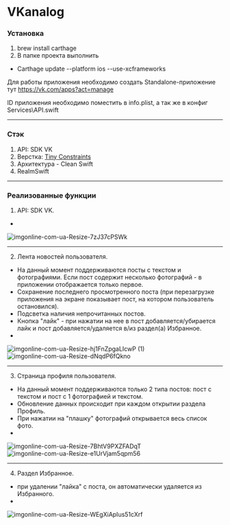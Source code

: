 # VKanalog
### Установка
1. brew install carthage 
2. В папке проекта выполнить
- Carthage update --platform ios --use-xcframeworks

Для работы приложения необходимо создать Standalone-приложение тут https://vk.com/apps?act=manage

ID приложения необходимо поместить в info.plist, а так же в конфиг Services\API.swift
___
### Стэк
1. API: SDK VK
2. Верстка: [Tiny Constraints](https://github.com/roberthein/TinyConstraints)
3. Архитектура - Clean Swift
4. RealmSwift
___
### Реализованные функции
1. API: SDK VK.
-
![imgonline-com-ua-Resize-7zJ37cPSWk](https://user-images.githubusercontent.com/91676796/216775675-d18f25d6-4788-4487-8e52-67a6c532f8e4.jpg)
___
2. Лента новостей пользователя.
- На данный момент поддерживаются посты с текстом и фотографиями. Если пост содержит несколько фотографий - в приложении отображается только первое.
- Сохранение последнего просмотренного поста (при перезагрузке приложения на экране показывает пост, на котором пользователь остановился).
- Подсветка наличия непрочитанных постов.
- Кнопка "лайк" - при нажатии на нее в пост добавляется/убирается лайк и пост добавляется/удаляется в/из раздел(а) Избранное.
- 
![imgonline-com-ua-Resize-hj1FnZpgaLIcwP (1)](https://user-images.githubusercontent.com/91676796/216776919-e7aa6b82-29ed-4958-b94c-670e5e6fb885.jpg)
![imgonline-com-ua-Resize-dNqdP6fQkno](https://user-images.githubusercontent.com/91676796/216776960-d94a69c3-6daa-44e8-99d5-6c6b99ccd7b9.jpg)
___
3. Страница профиля пользователя.
- На данный момент поддерживаются только 2 типа постов: пост с текстом и пост с 1 фотографией и текстом.
- Обновление данных происходит при каждом открытии раздела Профиль.
- При нажатии на "плашку" фотографий открывается весь список фото.
- 
![imgonline-com-ua-Resize-7BhtV9PXZFADqT](https://user-images.githubusercontent.com/91676796/216776206-33aba036-986d-4b30-b94a-3cb222afdf84.jpg)
![imgonline-com-ua-Resize-e1UrVjam5qpm56](https://user-images.githubusercontent.com/91676796/216776278-48f53ae8-aefb-4e5d-bd5f-bfda970d2a07.jpg)
___
4. Раздел Избранное.
- при удалении "лайка" с поста, он автоматически удаляется из Избранного.
-
![imgonline-com-ua-Resize-WEgXiApIus51cXrf](https://user-images.githubusercontent.com/91676796/216776327-82204988-0e88-4484-9eb2-e2173f661561.jpg)
